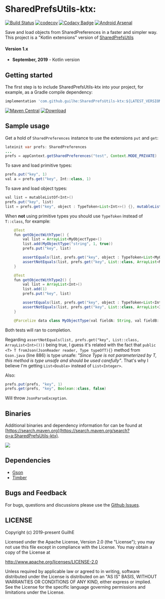 # SharedPrefsUtils-ktx:
[![Build Status](https://travis-ci.org/GuilhE/SharedPrefsUtils-ktx.svg?branch=master)](https://travis-ci.org/GuilhE/SharedPrefsUtils-ktx)  [![codecov](https://codecov.io/gh/GuilhE/SharedPrefsUtils-ktx/branch/master/graph/badge.svg)](https://codecov.io/gh/GuilhE/SharedPrefsUtils-ktx)  [![Codacy Badge](https://api.codacy.com/project/badge/Grade/9f39a3f9825745738946f3c11a97c3ed)](https://www.codacy.com/app/GuilhE/SharedPrefsUtils-ktx?utm_source=github.com&amp;utm_medium=referral&amp;utm_content=GuilhE/SharedPrefsUtils-ktx&amp;utm_campaign=Badge_Grade)  [![Android Arsenal](https://img.shields.io/badge/Android%20Arsenal-SharedPrefsUtils-ktx-brightgreen.svg?style=flat)](https://android-arsenal.com/details/1/6114)

Save and load objects from SharedPreferences in a faster and simpler way.  
This project is a "Kotlin extensions" version of [SharedPrefsUtils](https://github.com/GuilhE/SharedPrefsUtils)

#### Version 1.x
  - **September, 2019** - Kotlin version

## Getting started

The first step is to include SharedPrefsUtils-ktx into your project, for example, as a Gradle compile dependency:

```groovy
implementation 'com.github.guilhe:SharedPrefsUtils-ktx:${LATEST_VERSION}'
```
[![Maven Central](https://maven-badges.herokuapp.com/maven-central/com.github.guilhe/SharedPrefsUtils-ktx/badge.svg)](https://search.maven.org/search?q=a:SharedPrefsUtils-ktx)  [ ![Download](https://api.bintray.com/packages/gdelgado/android/SharedPrefsUtils-ktx/images/download.svg) ](https://bintray.com/gdelgado/android/SharedPrefsUtils-ktx/_latestVersion)
## Sample usage
Get a hold of `SharedPreferences` instance to use the extensions `put` and `get`:
```java
lateinit var prefs: SharedPreferences
...
prefs = appContext.getSharedPreferences("test", Context.MODE_PRIVATE)
```

To save and load primitive types:
```java
prefs.put("key", 1)
val a = prefs.get("key", Int::class, 1)
```

To save and load object types:
```java
val list = mutableListOf<Int>()
prefs.put("key", list)
list = prefs.get("key", object : TypeToken<List<Int>>() {}, mutableListOf()))
```

When __not__ using primitive types you should use `TypeToken` instead of `T::class`, for example:
```java
    @Test
    fun getObjectWithType() {
        val list = ArrayList<MyObjectType>()
        list.add(MyObjectType("string", 1, true))
        prefs.put("key", list)

        assertEquals(list, prefs.get("key", object : TypeToken<List<MyObjectType>>() {}, ArrayList()))
        assertNotEquals(list, prefs.get("key", List::class, ArrayList<MyObjectType>()))
    }

    @Test
    fun getObjectWithType2() {
        val list = ArrayList<Int>()
        list.add(1)
        prefs.put("key", list)

        assertEquals(list, prefs.get("key", object : TypeToken<List<Int>>() {}, ArrayList()))
        assertNotEquals(list, prefs.get("key", List::class, ArrayList<Int>()))
    }

    @Parcelize data class MyObjectType(val fieldA: String, val fieldB: Int, val fieldC: Boolean) : Parcelable
```
Both tests will ran to completion.

Regarding `assertNotEquals(list, prefs.get("key", List::class, ArrayList<Int>()))` being true, I guess it's related with the fact that `public <T> T fromJson(JsonReader reader, Type typeOfT){}` method from `Gson.java` (line 886) is type unsafe\:
 _"Since Type is not parameterized by T, this method is type unsafe and should be used carefully"_.
 That's why I believe I'm getting `List<Double>` instead of `List<Integer>`.

Also:
```java
prefs.put(prefs, "key", 1)
prefs.get(prefs, "key", Boolean::class, false)
```

Will throw `JsonParseException`.

## Binaries

Additional binaries and dependency information for can be found at [https://search.maven.org](https://search.maven.org/search?q=a:SharedPrefsUtils-ktx).

<a href='https://bintray.com/gdelgado/android/SharedPrefsUtils-ktx?source=watch' alt='Get automatic notifications about new "SharedPrefsUtils-ktx" versions'><img src='https://www.bintray.com/docs/images/bintray_badge_bw.png'></a>

## Dependencies

- [Gson](https://github.com/google/gson)
- [Timber](https://github.com/JakeWharton/timber)

## Bugs and Feedback

For bugs, questions and discussions please use the [Github Issues](https://github.com/GuilhE/SharedPrefsUtils-ktx/issues).
 
## LICENSE

Copyright (c) 2019-present GuilhE

Licensed under the Apache License, Version 2.0 (the "License");
you may not use this file except in compliance with the License.
You may obtain a copy of the License at

<http://www.apache.org/licenses/LICENSE-2.0>

Unless required by applicable law or agreed to in writing, software
distributed under the License is distributed on an "AS IS" BASIS,
WITHOUT WARRANTIES OR CONDITIONS OF ANY KIND, either express or implied.
See the License for the specific language governing permissions and
limitations under the License.
